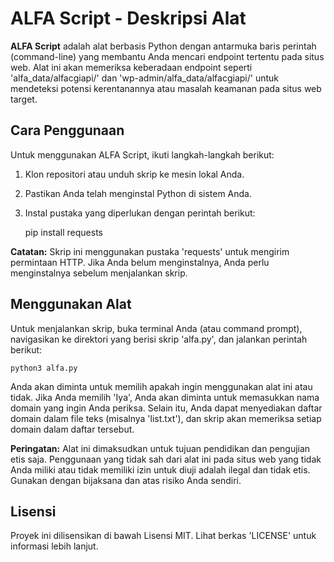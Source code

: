 
ALFA Script - Deskripsi Alat
============================

**ALFA Script** adalah alat berbasis Python dengan antarmuka baris perintah (command-line) yang membantu Anda mencari endpoint tertentu pada situs web. Alat ini akan memeriksa keberadaan endpoint seperti 'alfa\_data/alfacgiapi/' dan 'wp-admin/alfa\_data/alfacgiapi/' untuk mendeteksi potensi kerentanannya atau masalah keamanan pada situs web target.

Cara Penggunaan
---------------

Untuk menggunakan ALFA Script, ikuti langkah-langkah berikut:

1.  Klon repositori atau unduh skrip ke mesin lokal Anda.
2.  Pastikan Anda telah menginstal Python di sistem Anda.
3.  Instal pustaka yang diperlukan dengan perintah berikut:

    pip install requests

**Catatan:** Skrip ini menggunakan pustaka 'requests' untuk mengirim permintaan HTTP. Jika Anda belum menginstalnya, Anda perlu menginstalnya sebelum menjalankan skrip.

Menggunakan Alat
----------------

Untuk menjalankan skrip, buka terminal Anda (atau command prompt), navigasikan ke direktori yang berisi skrip 'alfa.py', dan jalankan perintah berikut:

    python3 alfa.py

Anda akan diminta untuk memilih apakah ingin menggunakan alat ini atau tidak. Jika Anda memilih 'Iya', Anda akan diminta untuk memasukkan nama domain yang ingin Anda periksa. Selain itu, Anda dapat menyediakan daftar domain dalam file teks (misalnya 'list.txt'), dan skrip akan memeriksa setiap domain dalam daftar tersebut.

**Peringatan:** Alat ini dimaksudkan untuk tujuan pendidikan dan pengujian etis saja. Penggunaan yang tidak sah dari alat ini pada situs web yang tidak Anda miliki atau tidak memiliki izin untuk diuji adalah ilegal dan tidak etis. Gunakan dengan bijaksana dan atas risiko Anda sendiri.

Lisensi
-------

Proyek ini dilisensikan di bawah Lisensi MIT. Lihat berkas 'LICENSE' untuk informasi lebih lanjut.
